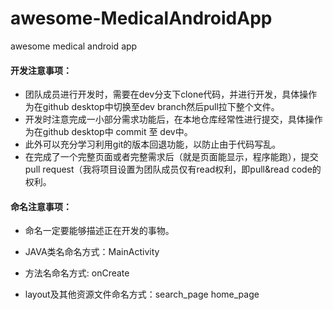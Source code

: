 # awesome-MedicalAndroidApp
awesome medical android app

#### 开发注意事项：

* 团队成员进行开发时，需要在dev分支下clone代码，并进行开发，具体操作为在github desktop中切换至dev branch然后pull拉下整个文件。
* 开发时注意完成一小部分需求功能后，在本地仓库经常性进行提交，具体操作为在github desktop中 commit 至 dev中。
* 此外可以充分学习利用git的版本回退功能，以防止由于代码写乱。
* 在完成了一个完整页面或者完整需求后（就是页面能显示，程序能跑），提交pull request（我将项目设置为团队成员仅有read权利，即pull&read code的权利。



#### 命名注意事项：

* 命名一定要能够描述正在开发的事物。

* JAVA类名命名方式：MainActivity
* 方法名命名方式: onCreate
* layout及其他资源文件命名方式：search_page    home_page
